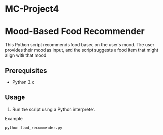 # MC-Project4

# Mood-Based Food Recommender

This Python script recommends food based on the user's mood. The user provides their mood as input, and the script suggests a food item that might align with that mood.

## Prerequisites

- Python 3.x

## Usage

1. Run the script using a Python interpreter.

Example:

```bash
python food_recommender.py
